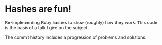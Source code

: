 # Hashes are fun!

Re-implementing Ruby hashes to show (roughly) how they work. This code is the basis of a talk I give on the subject.

The commit history includes a progression of problems and solutions.
